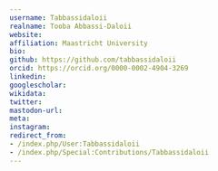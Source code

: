 ```yaml
---
username: Tabbassidaloii
realname: Tooba Abbassi-Daloii
website: 
affiliation: Maastricht University
bio: 
github: https://github.com/tabbassidaloii
orcid: https://orcid.org/0000-0002-4904-3269
linkedin: 
googlescholar: 
wikidata: 
twitter: 
mastodon-url: 
meta:
instagram:
redirect_from:
- /index.php/User:Tabbassidaloii
- /index.php/Special:Contributions/Tabbassidaloii
---
```

